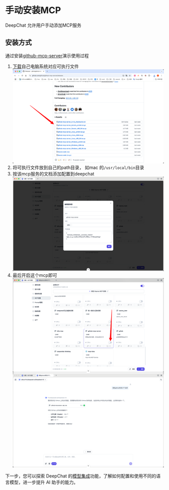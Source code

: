 # 手动安装MCP

DeepChat 允许用户手动添加MCP服务

## 安装方式
通过安装[github-mcp-server](https://github.com/github/github-mcp-server)演示使用过程
1. [下载](https://github.com/github/github-mcp-server/releases)自己电脑系统对应可执行文件![下载](./images/github_download.png)
2. 将可执行文件放到自己的path目录， 如mac 的`/usr/local/bin`目录
3. 按该mcp服务的文档添加配置到deepchat![cfg](./images/github_cfg.png)
4. 最后开启这个mcp即可 ![open](./images/github_open.png)
![使用](./images/github_use.png)

下一步，您可以探索 DeepChat 的[模型集成](../model-integration/)功能，了解如何配置和使用不同的语言模型，进一步提升 AI 助手的能力。
